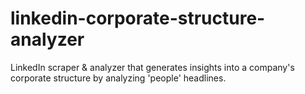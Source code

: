 # linkedin-corporate-structure-analyzer
LinkedIn scraper &amp; analyzer that generates insights into a company's corporate structure by analyzing 'people' headlines.
